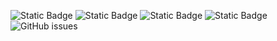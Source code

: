 ![Static Badge](https://img.shields.io/badge/blacklists-60-000000) ![Static Badge](https://img.shields.io/badge/blacklisted-2687056-cc0000) ![Static Badge](https://img.shields.io/badge/whitelisted-2245-00CC00) ![Static Badge](https://img.shields.io/badge/streaming_blacklist-28107-000000) ![GitHub issues](https://img.shields.io/github/issues/fabriziosalmi/blacklists)
